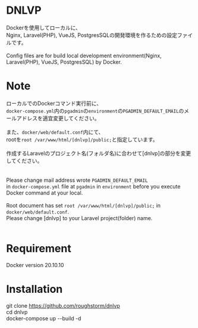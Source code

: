 # DNLVP
Dockerを使用してローカルに、<br>
Nginx, Laravel(PHP), VueJS, PostgresSQLの開発環境を作るための設定ファイルです。<br>
<br>
Config files are for build local development environment(Nginx, Laravel(PHP), VueJS, PostgresSQL) by Docker.<br>

# Note
ローカルでのDockerコマンド実行前に、<br>
`docker-compose.yml`内の`pgadmin`の`environment`の`PGADMIN_DEFAULT_EMAIL`のメールアドレスを適宜変更してください。<br>
<br>
また、`docker/web/default.conf`内にて、<br>
rootを`root /var/www/html/[dnlvp]/public;`と指定しています。<br>
<br>
作成するLaravelのプロジェクト名(フォルダ名)に合わせて[dnlvp]の部分を変更してください。<br>
<br>
<br>
Please change mail address wrote `PGADMIN_DEFAULT_EMAIL` <br>
in `docker-compose.yml` file at `pgadmin` in `environment` before you execute Docker command at your local.<br>
<br>
Root document has set `root /var/www/html/[dnlvp]/public;` in `docker/web/default.conf`.<br>
Please change [dnlvp] to your Laravel project(folder) name.<br>
<br>

# Requirement
Docker version 20.10.10
 
# Installation
git clone https://github.com/roughstorm/dnlvp<br>
cd dnlvp<br>
docker-compose up --build -d<br>